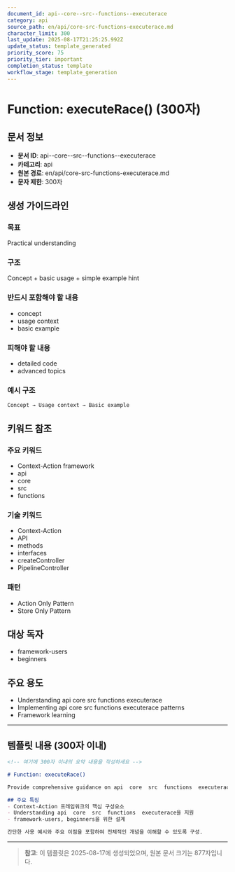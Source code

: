 ```yaml
---
document_id: api--core--src--functions--executerace
category: api
source_path: en/api/core-src-functions-executerace.md
character_limit: 300
last_update: 2025-08-17T21:25:25.992Z
update_status: template_generated
priority_score: 75
priority_tier: important
completion_status: template
workflow_stage: template_generation
---
```


# Function: executeRace() (300자)

## 문서 정보
- **문서 ID**: api--core--src--functions--executerace
- **카테고리**: api
- **원본 경로**: en/api/core-src-functions-executerace.md
- **문자 제한**: 300자

## 생성 가이드라인

### 목표
Practical understanding

### 구조
Concept + basic usage + simple example hint

### 반드시 포함해야 할 내용
- concept
- usage context
- basic example

### 피해야 할 내용  
- detailed code
- advanced topics

### 예시 구조
```
Concept → Usage context → Basic example
```

## 키워드 참조

### 주요 키워드
- Context-Action framework
- api
- core
- src
- functions

### 기술 키워드
- Context-Action
- API
- methods
- interfaces
- createController
- PipelineController

### 패턴
- Action Only Pattern
- Store Only Pattern

## 대상 독자
- framework-users
- beginners

## 주요 용도
- Understanding api  core  src  functions  executerace
- Implementing api  core  src  functions  executerace patterns
- Framework learning

---

## 템플릿 내용 (300자 이내)

```markdown
<!-- 여기에 300자 이내의 요약 내용을 작성하세요 -->

# Function: executeRace()

Provide comprehensive guidance on api  core  src  functions  executerace

## 주요 특징
- Context-Action 프레임워크의 핵심 구성요소
- Understanding api  core  src  functions  executerace을 지원
- framework-users, beginners을 위한 설계

간단한 사용 예시와 주요 이점을 포함하여 전체적인 개념을 이해할 수 있도록 구성.
```

---

> **참고**: 이 템플릿은 2025-08-17에 생성되었으며, 
> 원본 문서 크기는 877자입니다.

